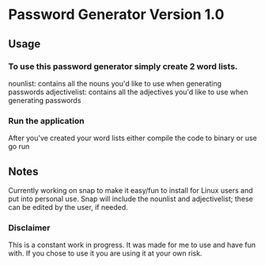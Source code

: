 # Password Generator Version 1.0

## Usage
### To use this password generator simply create 2 word lists.
nounlist: contains all the nouns you'd like to use when generating passwords
adjectivelist: contains all the adjectives you'd like to use when generating passwords

### Run the application
After you've created your word lists either compile the code to binary or use go run

## Notes
Currently working on snap to make it easy/fun to install for Linux users and put into personal use. Snap will include the nounlist and adjectivelist; these can be edited by the user, if needed. 

### Disclaimer
This is a constant work in progress. It was made for me to use and have fun with. If you chose to use it
you are using it at your own risk. 
